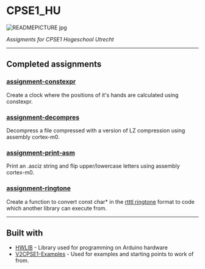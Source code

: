 
# CPSE1_HU

![READMEPICTURE jpg](https://user-images.githubusercontent.com/57558724/68526776-a5bfe280-02df-11ea-8cde-0dff02076222.jpg)

*Assigments for CPSE1 Hogeschool Utrecht*

___
## Completed assignments
### [assignment-constexpr](https://github.com/WilcoMatthijssen/CPSE1_HU/tree/master/assignment-constexpr)
Create a clock where the positions of it's hands are calculated using constexpr.

### [assignment-decompres](https://github.com/WilcoMatthijssen/CPSE1_HU/tree/master/assignment-decompres)
Decompress a file compressed with a version of LZ compression using assembly cortex-m0.

### [assignment-print-asm](https://github.com/WilcoMatthijssen/CPSE1_HU/tree/master/assignment-print-asm)
Print an .asciz string and flip upper/lowercase letters using assembly cortex-m0.

### [assignment-ringtone](https://github.com/WilcoMatthijssen/CPSE1_HU/tree/master/assignment-ringtone)
Create a function to convert const char* in the [rtttl ringtone](http://www.picaxe.com/RTTTL-Ringtones-for-Tune-Command/) format to code which another library can execute from.

___
## Built with
* [HWLIB](https://github.com/wovo/hwlib) - Library used for programming on Arduino hardware
* [V2CPSE1-Examples](https://github.com/wovo/v2cpse1-examples) - Used for examples and starting points to work of from.
